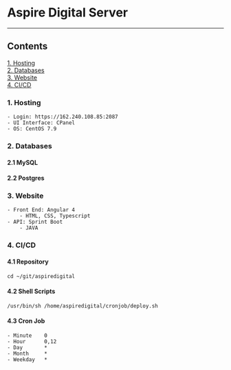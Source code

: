 # Aspire Digital Server
---
## Contents

[1. Hosting](#1-Hosting)  
[2. Databases](#2-Databases)  
[3. Website](#3-Website)  
[4. CI/CD](#4-CI-CD)

### 1. Hosting
    - Login: https://162.240.108.85:2087
    - UI Interface: CPanel
    - OS: CentOS 7.9

### 2. Databases

#### 2.1 MySQL

#### 2.2 Postgres

### 3. Website

    - Front End: Angular 4
        - HTML, CSS, Typescript
    - API: Sprint Boot
        - JAVA

### 4. CI/CD

#### 4.1 Repository
    cd ~/git/aspiredigital

#### 4.2 Shell Scripts
    /usr/bin/sh /home/aspiredigital/cronjob/deploy.sh

#### 4.3 Cron Job
    - Minute    0
    - Hour	    0,12
    - Day	    *
    - Month	    *
    - Weekday   *

